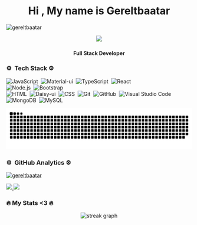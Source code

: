 

<div align="center">
<h1 align="center"> Hi , My name is Gereltbaatar </h1> 

<p align="left"> <img src="https://komarev.com/ghpvc/?username=gereltbaatar&label=Profile%20views&color=0e75b6&style=flat" alt="gereltbaatar" /> </p>
<div align="center"><a> <img height="auto" width="auto" src="[https://wallpapercave.com/wp/wp8170492.png](https://img.freepik.com/free-photo/beautiful-office-space-cartoon-style_23-2151043353.jpg?t=st=1729142012~exp=1729145612~hmac=f35f415bba2c17d5c995c6bda9e74f6a9f4f1c633def3277606762a74a58ea4f&w=2000)" /></a></div>

<h4 align="center">Full Stack Developer</h4>
</div>


### ⚙️ &nbsp;Tech Stack ⚙️


![JavaScript](https://img.shields.io/badge/-JavaScript-05122A?style=flat&logo=javascript)&nbsp;
![Material-ui](https://img.shields.io/badge/Material--UI-0081CB?style=flat&logo=material-ui&logoColor=white)&nbsp;
![TypeScript](https://img.shields.io/badge/TypeScript-007ACC?style=flat&logo=typescript&logoColor=white)&nbsp;
![React](https://img.shields.io/badge/-React-05122A?style=flat&logo=react)\
![Node.js](https://img.shields.io/badge/-Node.js-05122A?style=flat&logo=node.js)&nbsp;
![Bootstrap](https://img.shields.io/badge/-Bootstrap-05122A?style=flat&logo=bootstrap&logoColor=563D7C)\
![HTML](https://img.shields.io/badge/-HTML-05122A?style=flat&logo=HTML5)&nbsp;
![Daisy-ui](https://img.shields.io/badge/Daisy--UI-8A2BE2?style=flat&logo=daisy-ui&logoColor=white)&nbsp;
![CSS](https://img.shields.io/badge/-CSS-05122A?style=flat&logo=CSS3&logoColor=1572B6)&nbsp;
![Git](https://img.shields.io/badge/-Git-05122A?style=flat&logo=git)&nbsp;
![GitHub](https://img.shields.io/badge/-GitHub-05122A?style=flat&logo=github)&nbsp;
![Visual Studio Code](https://img.shields.io/badge/-Visual%20Studio%20Code-05122A?style=flat&logo=visual-studio-code&logoColor=007ACC)&nbsp;
![MongoDB](https://img.shields.io/badge/MongoDB-%234ea94b.svg?style=flat&logo=mongodb&logoColor=white)&nbsp;
![MySQL](https://img.shields.io/badge/mysql-%2300f.svg?style=flat&logo=mysql&logoColor=white)&nbsp;



<div align="center">
  <a href="https://github.com/gereltbaatar">
  <img  src="https://raw.githubusercontent.com/Platane/snk/output/github-contribution-grid-snake.svg"
       alt="snake" /></a>
</div>

### ⚙️ &nbsp;GitHub Analytics ⚙️


<p align="center">
 <p align="left"> <a href="https://github.com/ryo-ma/github-profile-trophy"><img src="https://github-profile-trophy.vercel.app/?username=gereltbaatar" alt="gereltbaatar" /></a> </p>
<a href="https://github.com/gereltbaatar">
  <img height="180em" src="https://github-readme-stats-eight-theta.vercel.app/api?username=gereltbaatar&show_icons=true&theme=algolia&include_all_commits=true&count_private=true"/>
  <img height="180em" src="https://github-readme-stats-eight-theta.vercel.app/api/top-langs/?username=gereltbaatar&layout=compact&langs_count=8&theme=algolia"/>
</a>
</p>
<h3 align="left">🔥 My Stats <3 🔥</h3>
<div align="center">
  <img src="https://streak-stats.demolab.com?user=gereltbaatar&locale=en&mode=daily&theme=dark&hide_border=false&border_radius=5&order=3" height="220" alt="streak graph"  />
</div>


